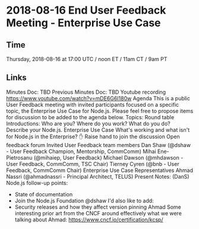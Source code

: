 # 2018-08-16 End User Feedback Meeting - Enterprise Use Case
## Time
Thursday, 2018-08-16 at 17:00 UTC / noon ET / 11am CT / 9am PT
## Links
Minutes Doc: TBD
Previous Minutes Doc: TBD
Youtube recording https://www.youtube.com/watch?v=mDE6G6I180w 
Agenda
This is a public User Feedback meeting with invited participants focused on a specific topic, the Enterprise Use Case for Node.js. Please feel free to propose items for discussion to be added to the agenda below.
Topics:
Round table Introductions:
Who are you?
Where do you work?
What do you do?
Describe your Node.js. Enterprise Use Case
What's working and what isn't for Node.js in the Enterprise?
✋ Raise hand to join the discussion
Open feedback forum
Invited
User Feedback team members
Dan Shaw (@dshaw - User Feedback Champion, Mentorship, CommComm)
Mihai Ene-Pietrosanu (@mihaiep, User Feedback)
Michael Dawson (@mhdawson - User Feedback, CommComm, TSC Chair)
Tierney Cyren (@bnb - User Feedback, CommComm Chair)
Enterprise Use Case Representatives
Ahmad Nassri (@ahmadnassri - Principal Architect, TELUS)
Present
Notes:
(DanS) Node.js follow-up points:
* State of documentation
* Join the Node.js Foundation
@dshaw I'd also like to add:
* Security releases and how they affect version pinning
Ahmad Some interesting prior art from the CNCF around effectively what we were talking about Ahmad: https://www.cncf.io/certification/kcsp/







